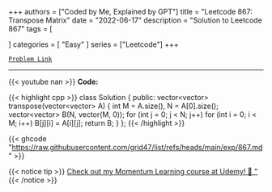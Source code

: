 
+++
authors = ["Coded by Me, Explained by GPT"]
title = "Leetcode 867: Transpose Matrix"
date = "2022-06-17"
description = "Solution to Leetcode 867"
tags = [
    
]
categories = [
    "Easy"
]
series = ["Leetcode"]
+++



[`Problem Link`](https://leetcode.com/problems/transpose-matrix/description/)

---
{{< youtube nan >}}
**Code:**

{{< highlight cpp >}}
class Solution {
public:
    vector<vector<int>> transpose(vector<vector<int>> A) {
        int M = A.size(), N = A[0].size();
        vector<vector<int>> B(N, vector<int>(M, 0));
        for (int j = 0; j < N; j++)
            for (int i = 0; i < M; i++)
                B[j][i] = A[i][j];
        return B;
    }
};
{{< /highlight >}}

{{< ghcode "https://raw.githubusercontent.com/grid47/list/refs/heads/main/exp/867.md" >}}

{{< notice tip >}}
[Check out my Momentum Learning course at Udemy! 🚀 "](https://www.udemy.com/course/blind-75-the-data-structures-and-algorithms-essentials/)
{{< /notice >}}

